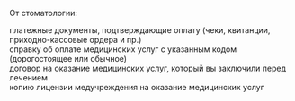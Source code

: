 От стоматологии:

платежные документы, подтверждающие оплату (чеки, квитанции, приходно-кассовые ордера и пр.)  
справку об оплате медицинских услуг с указанным кодом (дорогостоящее или обычное)  
договор на оказание медицинских услуг, который вы заключили перед лечением  
копию лицензии медучреждения на оказание медицинских услуг